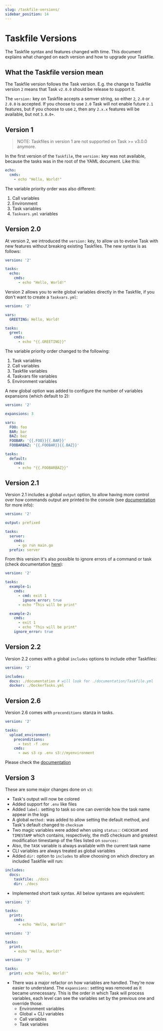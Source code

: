 ```yaml
---
slug: /taskfile-versions/
sidebar_position: 14
---
```


# Taskfile Versions

The Taskfile syntax and features changed with time. This document explains what
changed on each version and how to upgrade your Taskfile.

## What the Taskfile version mean

The Taskfile version follows the Task version. E.g. the change to Taskfile
version `2` means that Task `v2.0.0` should be release to support it.

The `version:` key on Taskfile accepts a semver string, so either `2`, `2.0` or
`2.0.0` is accepted. If you choose to use `2.0` Task will not enable future
`2.1` features, but if you choose to use `2`, then any `2.x.x` features will be
available, but not `3.0.0+`.

## Version 1

> NOTE: Taskfiles in version 1 are not supported on Task >= v3.0.0 anymore.

In the first version of the `Taskfile`, the `version:` key was not available,
because the tasks was in the root of the YAML document. Like this:

```yaml
echo:
  cmds:
    - echo "Hello, World!"
```

The variable priority order was also different:

1. Call variables
2. Environment
3. Task variables
4. `Taskvars.yml` variables

## Version 2.0

At version 2, we introduced the `version:` key, to allow us to evolve Task with
new features without breaking existing Taskfiles. The new syntax is as follows:

```yaml
version: '2'

tasks:
  echo:
    cmds:
      - echo "Hello, World!"
```

Version 2 allows you to write global variables directly in the Taskfile, if you
don't want to create a `Taskvars.yml`:

```yaml
version: '2'

vars:
  GREETING: Hello, World!

tasks:
  greet:
    cmds:
      - echo "{{.GREETING}}"
```

The variable priority order changed to the following:

1. Task variables
2. Call variables
3. Taskfile variables
4. Taskvars file variables
5. Environment variables

A new global option was added to configure the number of variables expansions
(which default to 2):

```yaml
version: '2'

expansions: 3

vars:
  FOO: foo
  BAR: bar
  BAZ: baz
  FOOBAR: '{{.FOO}}{{.BAR}}'
  FOOBARBAZ: '{{.FOOBAR}}{{.BAZ}}'

tasks:
  default:
    cmds:
      - echo "{{.FOOBARBAZ}}"
```

## Version 2.1

Version 2.1 includes a global `output` option, to allow having more control over
how commands output are printed to the console (see [documentation][output] for
more info):

```yaml
version: '2'

output: prefixed

tasks:
  server:
    cmds:
      - go run main.go
  prefix: server
```

From this version it's also possible to ignore errors of a command or task
(check documentation [here][ignore_errors]):

```yaml
version: '2'

tasks:
  example-1:
    cmds:
      - cmd: exit 1
        ignore_error: true
      - echo "This will be print"

  example-2:
    cmds:
      - exit 1
      - echo "This will be print"
    ignore_error: true
```

## Version 2.2

Version 2.2 comes with a global `includes` options to include other Taskfiles:

```yaml
version: '2'

includes:
  docs: ./documentation # will look for ./documentation/Taskfile.yml
  docker: ./DockerTasks.yml
```

## Version 2.6

Version 2.6 comes with `preconditions` stanza in tasks.

```yaml
version: '2'

tasks:
  upload_environment:
    preconditions:
      - test -f .env
    cmds:
      - aws s3 cp .env s3://myenvironment
```

Please check the [documentation][includes]

[output]: usage.md#output-syntax
[ignore_errors]: usage.md#ignore-errors
[includes]: usage.md#including-other-taskfiles

## Version 3

These are some major changes done on `v3`:

- Task's output will now be colored
- Added support for `.env` like files
- Added `label:` setting to task so one can override how the task name appear in
  the logs
- A global `method:` was added to allow setting the default method, and Task's
  default changed to `checksum`
- Two magic variables were added when using `status:`: `CHECKSUM` and
  `TIMESTAMP` which contains, respectively, the md5 checksum and greatest
  modification timestamp of the files listed on `sources:`
- Also, the `TASK` variable is always available with the current task name
- CLI variables are always treated as global variables
- Added `dir:` option to `includes` to allow choosing on which directory an
  included Taskfile will run:

```yaml
includes:
  docs:
    taskfile: ./docs
    dir: ./docs
```

- Implemented short task syntax. All below syntaxes are equivalent:

```yaml
version: '3'

tasks:
  print:
    cmds:
      - echo "Hello, World!"
```

```yaml
version: '3'

tasks:
  print:
    - echo "Hello, World!"
```

```yaml
version: '3'

tasks:
  print: echo "Hello, World!"
```

- There was a major refactor on how variables are handled. They're now easier to
  understand. The `expansions:` setting was removed as it became unnecessary.
  This is the order in which Task will process variables, each level can see the
  variables set by the previous one and override those.
  - Environment variables
  - Global + CLI variables
  - Call variables
  - Task variables
